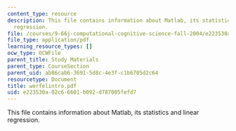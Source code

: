 ```yaml
---
content_type: resource
description: This file contains information about Matlab, its statistics and linear
  regression.
file: /courses/9-66j-computational-cognitive-science-fall-2004/e223530a02c66601b092d787005fefd7_werfelintro.pdf
file_type: application/pdf
learning_resource_types: []
ocw_type: OCWFile
parent_title: Study Materials
parent_type: CourseSection
parent_uid: ab86cab6-3691-5d8c-4e3f-c1b6705d2c64
resourcetype: Document
title: werfelintro.pdf
uid: e223530a-02c6-6601-b092-d787005fefd7
---
```

This file contains information about Matlab, its statistics and linear regression.

